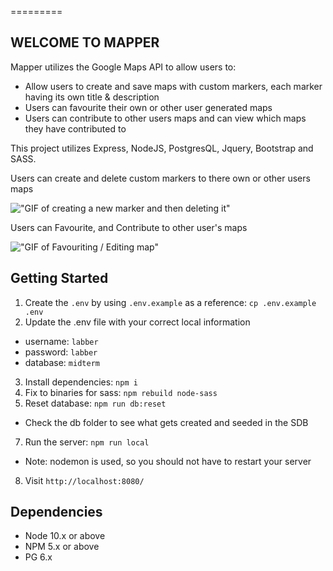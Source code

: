 =========
## WELCOME TO MAPPER
Mapper utilizes the Google Maps API to allow users to:
- Allow users to create and save maps with custom markers, each marker having its own title & description
- Users can favourite their own or other user generated maps
- Users can contribute to other users maps and can view which maps they have contributed to

This project utilizes Express, NodeJS, PostgresQL, Jquery, Bootstrap and SASS.



Users can create and delete custom markers to there own or other users maps

!["GIF of creating a new marker and then deleting it"](https://github.com/ngampit/map-midterm-project/blob/master/Docs/Create-Delete-Marker.gif?raw=true)

Users can Favourite, and Contribute to other user's maps

!["GIF of Favouriting / Editing map"](https://github.com/ngampit/map-midterm-project/blob/master/Docs/Favourite_Delete%20Map.gif?raw=true)


## Getting Started

1. Create the `.env` by using `.env.example` as a reference: `cp .env.example .env`
2. Update the .env file with your correct local information 
  - username: `labber` 
  - password: `labber` 
  - database: `midterm`
3. Install dependencies: `npm i`
4. Fix to binaries for sass: `npm rebuild node-sass`
5. Reset database: `npm run db:reset`
  - Check the db folder to see what gets created and seeded in the SDB
7. Run the server: `npm run local`
  - Note: nodemon is used, so you should not have to restart your server
8. Visit `http://localhost:8080/`


## Dependencies

- Node 10.x or above
- NPM 5.x or above
- PG 6.x



